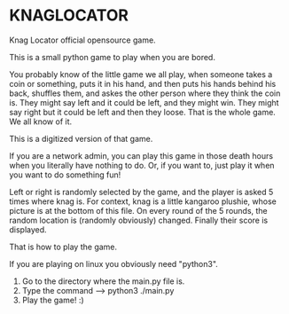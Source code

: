 # KNAGLOCATOR

Knag Locator official opensource game.



This is a small python game to play when you are bored.

You probably know of the little game we all play, when someone
takes a coin or something, puts it in his hand, and then
puts his hands behind his back, shuffles them, and askes the other
person where they think the coin is. They might say left and it could be left,
and they might win. They might say right but it could be left and then they
loose. That is the whole game. We all know of it.

This is a digitized version of that game.

If you are a network admin, you can play this game in those death hours when you literally
have nothing to do. Or, if you want to, just play it when you want to do something fun!

Left or right is randomly selected by the game, and the player is asked 5 times where knag is.
For context, knag is a little kangaroo plushie, whose picture is at the bottom of this file.
On every round of the 5 rounds, the random location is (randomly obviously) changed.
Finally their score is displayed.

That is how to play the game.

If you are playing on linux you obviously need "python3".

1) Go to the directory where the main.py file is.
2) Type the command --> python3 ./main.py
3) Play the game! :)
